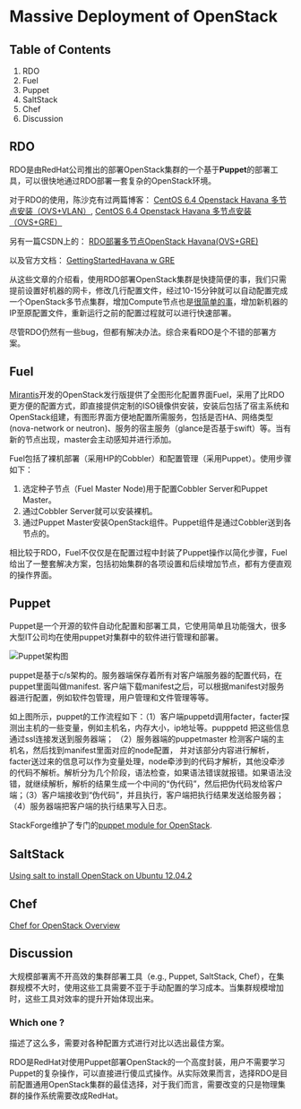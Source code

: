 Massive Deployment of OpenStack
===============================

Table of Contents
-----------------

1. RDO
2. Fuel
2. Puppet
2. SaltStack
3. Chef
4. Discussion

RDO
---

RDO是由RedHat公司推出的部署OpenStack集群的一个基于**Puppet**的部署工具，可以很快地通过RDO部署一套复杂的OpenStack环境。

对于RDO的使用，陈沙克有过两篇博客：
[CentOS 6.4 Openstack Havana 多节点安装（OVS+VLAN）](http://www.chenshake.com/centos-6-4-openstack-havana-multinode-installation/), 
[CentOS 6.4 Openstack Havana 多节点安装（OVS+GRE）](http://www.chenshake.com/how-node-installation-centos-6-4-openstack-havana-ovsgre/)

另有一篇CSDN上的： 
[RDO部署多节点OpenStack Havana(OVS+GRE)](http://blog.csdn.net/tiger435/article/details/16844155)

以及官方文档： 
[GettingStartedHavana w GRE](http://openstack.redhat.com/GettingStartedHavana_w_GRE)

从这些文章的介绍看，使用RDO部署OpenStack集群是快捷简便的事，我们只需提前设置好机器的网卡，修改几行配置文件，经过10-15分钟就可以自动配置完成一个OpenStack多节点集群，增加Compute节点也是[很简单的事](http://openstack.redhat.com/Adding_a_compute_node)，增加新机器的IP至原配置文件，重新运行之前的配置过程就可以进行快速部署。

尽管RDO仍然有一些bug，但都有解决办法。综合来看RDO是个不错的部署方案。

Fuel
----

[Mirantis](http://www.mirantis.com/)开发的OpenStack发行版提供了全图形化配置界面Fuel，采用了比RDO更方便的配置方式，即直接提供定制的ISO镜像供安装，安装后包括了宿主系统和OpenStack组建，有图形界面方便地配置所需服务，包括是否HA、网络类型(nova-network or neutron)、服务的宿主服务（glance是否基于swift）等。当有新的节点出现，master会主动感知并进行添加。

Fuel包括了裸机部署（采用HP的Cobbler）和配置管理（采用Puppet）。使用步骤如下：

1. 选定种子节点（Fuel Master Node)用于配置Cobbler Server和Puppet Master。
2. 通过Cobbler Server就可以安装裸机。
3. 通过Puppet Master安装OpenStack组件。Puppet组件是通过Cobbler送到各节点的。

相比较于RDO，Fuel不仅仅是在配置过程中封装了Puppet操作以简化步骤，Fuel给出了一整套解决方案，包括初始集群的各项设置和后续增加节点，都有方便直观的操作界面。


Puppet
------

Puppet是一个开源的软件自动化配置和部署工具，它使用简单且功能强大，很多大型IT公司均在使用puppet对集群中的软件进行管理和部署。

![Puppet架构图](http://dongxicheng.org/wp-content/uploads/2011/05/infrastructure.jpg)

puppet是基于c/s架构的。服务器端保存着所有对客户端服务器的配置代码，在puppet里面叫做manifest. 客户端下载manifest之后，可以根据manifest对服务器进行配置，例如软件包管理，用户管理和文件管理等等。

如上图所示，puppet的工作流程如下：（1）客户端puppetd调用facter，facter探测出主机的一些变量，例如主机名，内存大小，ip地址等。pupppetd 把这些信息通过ssl连接发送到服务器端； （2）服务器端的puppetmaster 检测客户端的主机名，然后找到manifest里面对应的node配置， 并对该部分内容进行解析，facter送过来的信息可以作为变量处理，node牵涉到的代码才解析，其他没牵涉的代码不解析。解析分为几个阶段，语法检查，如果语法错误就报错。如果语法没错，就继续解析，解析的结果生成一个中间的“伪代码”，然后把伪代码发给客户端；（3）客户端接收到“伪代码”，并且执行，客户端把执行结果发送给服务器；（4）服务器端把客户端的执行结果写入日志。

StackForge维护了专门的[puppet module for OpenStack](https://wiki.openstack.org/wiki/Puppet-openstack).

SaltStack
---------

[Using salt to install OpenStack on Ubuntu 12.04.2](https://github.com/EntropyWorks/salt-openstack)

Chef
----

[Chef for OpenStack Overview](https://www.openstack.org/summit/portland-2013/session-videos/presentation/chef-for-openstack-overview/)

Discussion
----------

大规模部署离不开高效的集群部署工具（e.g., Puppet, SaltStack, Chef），在集群规模不大时，使用这些工具需要不亚于手动配置的学习成本。当集群规模增加时，这些工具对效率的提升开始体现出来。

### Which one ?

描述了这么多，需要对各种配置方式进行对比以选出最佳方案。

RDO是RedHat对使用Puppet部署OpenStack的一个高度封装，用户不需要学习Puppet的复杂操作，可以直接进行傻瓜式操作。从实际效果而言，选择RDO是目前配置通用OpenStack集群的最佳选择，对于我们而言，需要改变的只是物理集群的操作系统需要改成RedHat。
